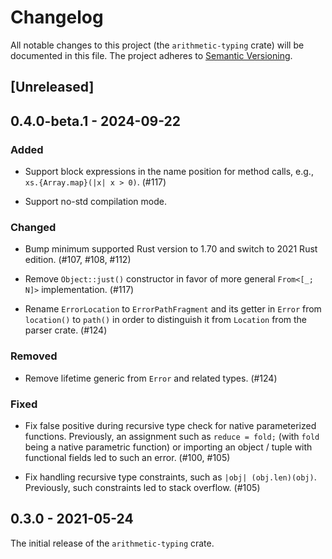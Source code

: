 # Changelog

All notable changes to this project (the `arithmetic-typing` crate) will be
documented in this file. The project adheres to [Semantic Versioning](http://semver.org/spec/v2.0.0.html).

## [Unreleased]

## 0.4.0-beta.1 - 2024-09-22

### Added

- Support block expressions in the name position for method calls, e.g., `xs.{Array.map}(|x| x > 0)`. (#117)

- Support no-std compilation mode.

### Changed

- Bump minimum supported Rust version to 1.70 and switch to 2021 Rust edition. (#107, #108, #112)

- Remove `Object::just()` constructor in favor of more general `From<[_; N]>` implementation. (#117)

- Rename `ErrorLocation` to `ErrorPathFragment` and its getter in `Error` from `location()` to `path()`
  in order to distinguish it from `Location` from the parser crate. (#124)

### Removed

- Remove lifetime generic from `Error` and related types. (#124)

### Fixed

- Fix false positive during recursive type check for native parameterized functions.
  Previously, an assignment such as `reduce = fold;` (with `fold` being
  a native parametric function) or importing an object / tuple with functional fields
  led to such an error. (#100, #105)

- Fix handling recursive type constraints, such as `|obj| (obj.len)(obj)`. Previously,
  such constraints led to stack overflow. (#105)

## 0.3.0 - 2021-05-24

The initial release of the `arithmetic-typing` crate.
